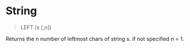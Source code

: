 # String

> LEFT (s [,n])

Returns the n number of leftmost chars of string s. if not specified n = 1.

